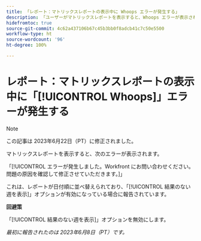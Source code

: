 ```yaml
---
title: 「レポート：マトリックスレポートの表示中に Whoops エラーが発生する」
description: 「ユーザーがマトリックスレポートを表示すると、Whoops エラーが表示されます。」
hidefromtoc: true
source-git-commit: 4c62a437106b67c45b3bb0f8adcb41c7c50e5500
workflow-type: ht
source-wordcount: '96'
ht-degree: 100%

---
```



# レポート：マトリックスレポートの表示中に「[!UICONTROL Whoops]」エラーが発生する

>[!NOTE]
>
> この記事は 2023年6月22日（PT）に修正されました。

マトリックスレポートを表示すると、次のエラーが表示されます。

「[!UICONTROL エラーが発生しました。Workfront にお問い合わせください。問題の原因を確認して修正させていただきます。]」

これは、レポートが日付順に並べ替えられており、「[!UICONTROL 結果のない週を表示]」オプションが有効になっている場合に報告されています。

**回避策**

「[!UICONTROL 結果のない週を表示]」オプションを無効にします。

_最初に報告されたのは 2023年6月8日（PT）です。_

